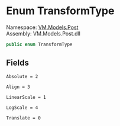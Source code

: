 # <a id="VM_Models_Post_TransformType"></a> Enum TransformType

Namespace: [VM.Models.Post](VM.Models.Post.md)  
Assembly: VM.Models.Post.dll  

```csharp
public enum TransformType
```

## Fields

`Absolute = 2` 

`Align = 3` 

`LinearScale = 1` 

`LogScale = 4` 

`Translate = 0` 

